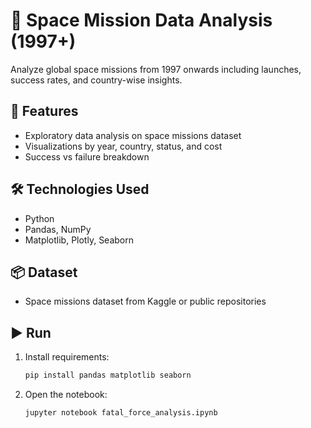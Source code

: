 # 🚀 Space Mission Data Analysis (1997+)

Analyze global space missions from 1997 onwards including launches, success rates, and country-wise insights.

## 🌌 Features
- Exploratory data analysis on space missions dataset
- Visualizations by year, country, status, and cost
- Success vs failure breakdown

## 🛠️ Technologies Used
- Python
- Pandas, NumPy
- Matplotlib, Plotly, Seaborn

## 📦 Dataset
- Space missions dataset from Kaggle or public repositories

## ▶️ Run
1. Install requirements:
   ```bash
   pip install pandas matplotlib seaborn

2. Open the notebook:
   ```bash
   jupyter notebook fatal_force_analysis.ipynb
